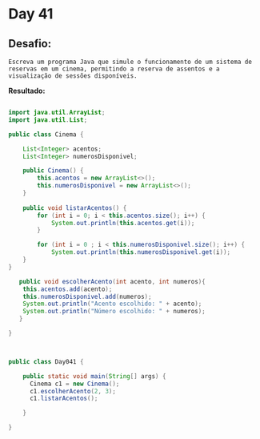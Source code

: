 # Day 41

## Desafio:

	Escreva um programa Java que simule o funcionamento de um sistema de reservas em um cinema, permitindo a reserva de assentos e a visualização de sessões disponíveis.

**Resultado:**


```java

import java.util.ArrayList;
import java.util.List;

public class Cinema {

    List<Integer> acentos;
    List<Integer> numerosDisponivel;

    public Cinema() {
        this.acentos = new ArrayList<>();
        this.numerosDisponivel = new ArrayList<>();
    }
    
    public void listarAcentos() {
        for (int i = 0; i < this.acentos.size(); i++) {
            System.out.println(this.acentos.get(i));
        }

        for (int i = 0 ; i < this.numerosDisponivel.size(); i++) {
            System.out.println(this.numerosDisponivel.get(i));
    }
}

   public void escolherAcento(int acento, int numeros){
    this.acentos.add(acento);
    this.numerosDisponivel.add(numeros);
    System.out.println("Acento escolhido: " + acento);
    System.out.println("Número escolhido: " + numeros);
   }

}



public class Day041 {

    public static void main(String[] args) {
      Cinema c1 = new Cinema();
      c1.escolherAcento(2, 3);
      c1.listarAcentos();

    }

}
